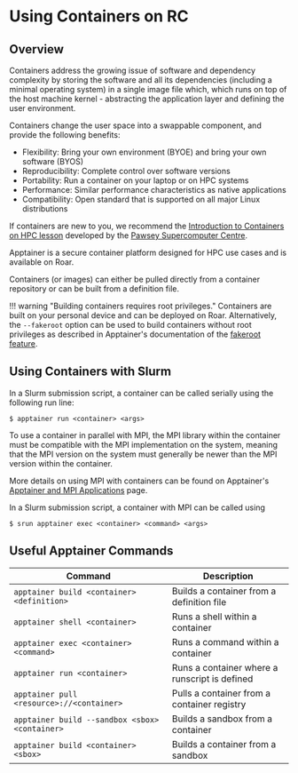 # Using Containers on RC

## Overview

Containers address the growing issue of software and dependency complexity by storing the 
software and all its dependencies (including a minimal operating system) in a single image 
file which, which runs on top of the host machine kernel - abstracting the application layer 
and defining the user environment.

Containers change the user space into a swappable component, and provide the following benefits:

- Flexibility: Bring your own environment (BYOE) and bring your own software (BYOS)
- Reproducibility: Complete control over software versions
- Portability: Run a container on your laptop or on HPC systems
- Performance: Similar performance characteristics as native applications
- Compatibility: Open standard that is supported on all major Linux distributions

If containers are new to you, we recommend the [Introduction to Containers on HPC 
lesson](https://pawseysc.github.io/hpc-container-training/) developed by the [Pawsey 
Supercomputer Centre](https://pawsey.org.au/).

Apptainer is a secure container platform designed for HPC use cases and is available on Roar. 

Containers (or images) can either be pulled directly from a container repository or can be 
built from a definition file. 

!!! warning "Building containers requires root privileges."
     Containers are built on your personal device and can be deployed on Roar. Alternatively, 
     the `--fakeroot` option can be used to build containers without root privileges as described in 
     Apptainer's documentation of the [fakeroot feature](https://apptainer.org/docs/user/main/fakeroot.html#usage).



## Using Containers with Slurm

In a Slurm submission script, a container can be called serially using the following run line:

```
$ apptainer run <container> <args>
```

To use a container in parallel with MPI, the MPI library within the container must be compatible 
with the MPI implementation on the system, meaning that the MPI version on the system must generally 
be newer than the MPI version within the container. 

More details on using MPI with containers can be found on Apptainer's [Apptainer and MPI Applications](https://apptainer.org/docs/user/1.0/mpi.html) page. 

In a Slurm submission script, a container with MPI can be called using

```
$ srun apptainer exec <container> <command> <args>
```


## Useful Apptainer Commands

| Command | Description |
| ---- | ---- |
| `apptainer build <container> <definition>` | Builds a container from a definition file |
| `apptainer shell <container>` | Runs a shell within a container |
| `apptainer exec <container> <command>` | Runs a command within a container |
| `apptainer run <container>` | Runs a container where a runscript is defined |
| `apptainer pull <resource>://<container>` | Pulls a container from a container registry |
| `apptainer build --sandbox <sbox> <container>` | Builds a sandbox from a container |
| `apptainer build <container> <sbox>` | Builds a container from a sandbox |


